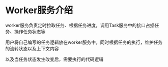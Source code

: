 # Worker服务介绍

worker服务负责定时拉取任务、根据任务进度，调用Task服务中的接口占据任务、操作任务状态等

用户将自己编写的任务逻辑放在worker服务中，同时根据任务的执行，维护任务的流转状态以及上下文内容

以及当任务状态发生改变后，需要执行的代码逻辑
